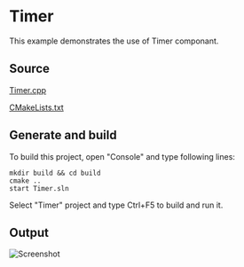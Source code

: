 # Timer

This example demonstrates the use of Timer componant.

## Source

[Timer.cpp](Timer.cpp)

[CMakeLists.txt](CMakeLists.txt)

## Generate and build

To build this project, open "Console" and type following lines:

``` shell
mkdir build && cd build
cmake .. 
start Timer.sln
```

Select "Timer" project and type Ctrl+F5 to build and run it.

## Output

![Screenshot](../../../docs/Pictures/Timer.png)
